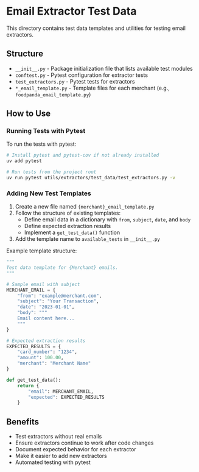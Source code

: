 # Email Extractor Test Data

This directory contains test data templates and utilities for testing email extractors.

## Structure

- `__init__.py` - Package initialization file that lists available test modules
- `conftest.py` - Pytest configuration for extractor tests
- `test_extractors.py` - Pytest tests for extractors
- `*_email_template.py` - Template files for each merchant (e.g., `foodpanda_email_template.py`)

## How to Use

### Running Tests with Pytest

To run the tests with pytest:

```bash
# Install pytest and pytest-cov if not already installed
uv add pytest

# Run tests from the project root
uv run pytest utils/extractors/test_data/test_extractors.py -v
```

### Adding New Test Templates

1. Create a new file named `{merchant}_email_template.py`
2. Follow the structure of existing templates:
   - Define email data in a dictionary with `from`, `subject`, `date`, and `body`
   - Define expected extraction results
   - Implement a `get_test_data()` function
3. Add the template name to `available_tests` in `__init__.py`

Example template structure:
```python
"""
Test data template for {Merchant} emails.
"""

# Sample email with subject
MERCHANT_EMAIL = {
    "from": "example@merchant.com",
    "subject": "Your Transaction",
    "date": "2023-01-01",
    "body": """
    Email content here...
    """
}

# Expected extraction results
EXPECTED_RESULTS = {
    "card_number": "1234",
    "amount": 100.00,
    "merchant": "Merchant Name"
}

def get_test_data():
    return {
        "email": MERCHANT_EMAIL,
        "expected": EXPECTED_RESULTS
    }
```

## Benefits

- Test extractors without real emails
- Ensure extractors continue to work after code changes
- Document expected behavior for each extractor
- Make it easier to add new extractors
- Automated testing with pytest 
